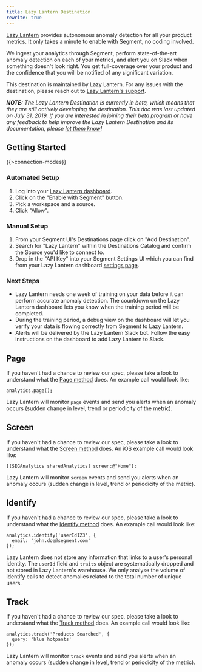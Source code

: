 ```yaml
---
title: Lazy Lantern Destination
rewrite: true
---
```

[Lazy Lantern](https://lazylantern.com/?utm_source=segmentio&utm_medium=docs&utm_campaign=partners) provides autonomous anomaly detection for all your product metrics. It only takes a minute to enable with Segment, no coding involved.

We ingest your analytics through Segment, perform state-of-the-art anomaly detection on each of your metrics, and  alert you on Slack when something doesn't look right. You get full-coverage over your product and the confidence that you will be notified of any significant variation.

This destination is maintained by Lazy Lantern. For any issues with the destination, please reach out to [Lazy Lantern's support](mailto:support@lazylantern.com).


_**NOTE:** The Lazy Lantern Destination is currently in beta, which means that they are still actively developing the destination. This doc was last updated on July 31, 2019. If you are interested in joining their beta program or have any feedback to help improve the Lazy Lantern Destination and its documentation, please [let them know](mailto:support@lazylantern.com)!_


## Getting Started


{{>connection-modes}}

### Automated Setup
1. Log into your [Lazy Lantern dashboard](https://app.lazylantern.com).
2. Click on the "Enable with Segment" button.
3. Pick a workspace and a source.
4. Click "Allow".

### Manual Setup

1. From your Segment UI's Destinations page click on "Add Destination".
2. Search for "Lazy Lantern" within the Destinations Catalog and confirm the Source you'd like to connect to.
3. Drop in the "API Key" into your Segment Settings UI which you can find from your Lazy Lantern dashboard [settings page](https://app.lazylantern.com).

### Next Steps
 - Lazy Lantern needs one week of training on your data before it can perform accurate anomaly detection. The countdown on the Lazy Lantern dashboard lets you know when the training period will be completed.
 - During the training period, a debug view on the dashboard will let you verify your data is flowing correctly from Segment to Lazy Lantern.
 - Alerts will be delivered by the Lazy Lantern Slack bot. Follow the easy instructions on the dashboard to add Lazy Lantern to Slack.



## Page

If you haven't had a chance to review our spec, please take a look to understand what the [Page method](https://segment.com/docs/spec/page/) does. An example call would look like:

```
analytics.page();
```

Lazy Lantern will monitor `page` events and send you alerts when an anomaly occurs (sudden change in level, trend or periodicity of the metric).


## Screen

If you haven't had a chance to review our spec, please take a look to understand what the [Screen method](https://segment.com/docs/spec/screen/) does. An iOS example call would look like:

```
[[SEGAnalytics sharedAnalytics] screen:@"Home"];
```

Lazy Lantern will monitor `screen` events and send you alerts when an anomaly occurs (sudden change in level, trend or periodicity of the metric).


## Identify

If you haven't had a chance to review our spec, please take a look to understand what the [Identify method](https://segment.com/docs/spec/identify/) does. An example call would look like:

```
analytics.identify('userId123', {
  email: 'john.doe@segment.com'
});
```

Lazy Lantern does not store any information that links to a user's personal identity. The `userId` field and `traits` object are systematically dropped and not stored in Lazy Lantern's warehouse. We only analyse the volume of identify calls to detect anomalies related to the total number of unique users.


## Track

If you haven't had a chance to review our spec, please take a look to understand what the [Track method](https://segment.com/docs/spec/track/) does. An example call would look like:

```
analytics.track('Products Searched', {
  query: 'blue hotpants'
});
```

Lazy Lantern will monitor `track` events and send you alerts when an anomaly occurs (sudden change in level, trend or periodicity of the metric).
